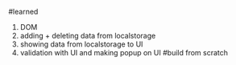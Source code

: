 #learned
1. DOM 
2. adding + deleting data from localstorage
3. showing data from localstorage to UI
4. validation with UI and making popup on UI 
#build from scratch
